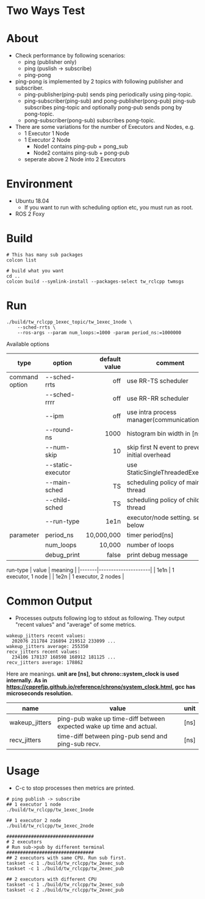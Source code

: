 Two Ways Test
====

# About
- Check performance by following scenarios:
  - ping (publisher only)
  - ping (puslish -> subscribe)
  - ping-pong
- ping-pong is implemented by 2 topics with following publisher and subscriber.
  - ping-publisher(ping-pub) sends ping periodically using ping-topic.
  - ping-subscriber(ping-sub) and pong-publisher(pong-pub)
    ping-sub subscribes ping-topic and optionally pong-pub sends pong by pong-topic.
  - pong-subscriber(pong-sub) subscribes pong-topic.
- There are some variations for the number of Executors and Nodes, e.g.
  - 1 Executor 1 Node
  - 1 Executor 2 Node
    - Node1 contains ping-pub + pong_sub
	- Node2 contains ping-sub + pong-pub
  - seperate above 2 Node into 2 Executors

# Environment
- Ubuntu 18.04
  - If you want to run with scheduling option etc, you must run as root.
- ROS 2 Foxy

# Build

```
# This has many sub packages
colcon list

# build what you want
cd ..
colcon build --symlink-install --packages-select tw_rclcpp twmsgs
```

# Run

```
./build/tw_rclcpp_1exec_topic/tw_1exec_1node \
    --sched-rrts \
    --ros-args --param num_loops:=1000 -param period_ns:=1000000
```

Available options

| type           | option            | default value | comment                                        |
|----------------|-------------------|--------------:|------------------------------------------------|
| command option | --sched-rrts      |           off | use RR-TS scheduler                            |
|                | --sched-rrrr      |           off | use RR-RR scheduler                            |
|                | --ipm             |           off | use intra process manager(communication)       |
|                | --round-ns <ns>   |          1000 | histogram bin width in [ns]                    |
|                | --num-skip <num>  |            10 | skip first N event to prevent initial overhead |
|                | --static-executor |               | use StaticSingleThreadedExecutor               |
|                | --main-sched      |            TS | scheduling policy of main thread               |
|                | --child-sched     |            TS | scheduling policy of child thread              |
|                | --run-type        |          1e1n | executor/node setting. see below               |
| parameter      | period_ns         |    10,000,000 | timer period[ns]                               |
|                | num_loops         |        10,000 | number of loops                                |
|                | debug_print       |         false | print debug message                            |

run-type
| value | meaning             |
|-------|---------------------|
| 1e1n  | 1 executor, 1 node  |
| 1e2n  | 1 executor, 2 nodes |

# Common Output
- Processes outputs following log to stdout as following.
  They output "recent values" and "average" of some metrics.

```
wakeup_jitters recent values: 
  202076 211784 216894 219512 233099 ...
wakeup_jitters average: 255350
recv_jitters recent values: 
  234106 178137 168598 168912 181125 ...
recv_jitters average: 178862
```

Here are meanings.
**unit are [ns], but chrono::system_clock is used internally.**
**As in https://cpprefjp.github.io/reference/chrono/system_clock.html, gcc has microseconds resolution.**

| name           | value                                                                | unit |
|----------------|----------------------------------------------------------------------|------|
| wakeup_jitters | ping-pub wake up time-diff between expected wake up time and actual. | [ns] |
| recv_jitters   | time-diff between ping-pub send and ping-sub recv.                   | [ns] |

# Usage
- C-c to stop processes then metrics are printed.

```
# ping publish -> subscribe
## 1 executor 1 node
./build/tw_rclcpp/tw_1exec_1node

## 1 executor 2 node
./build/tw_rclcpp/tw_1exec_2node

################################
# 2 executors
# Run sub->pub by different terminal
################################
## 2 executors with same CPU. Run sub first.
taskset -c 1 ./build/tw_rclcpp/tw_2exec_sub
taskset -c 1 ./build/tw_rclcpp/tw_2exec_pub

## 2 executors with different CPU
taskset -c 1 ./build/tw_rclcpp/tw_2exec_sub
taskset -c 2 ./build/tw_rclcpp/tw_2exec_pub
```

